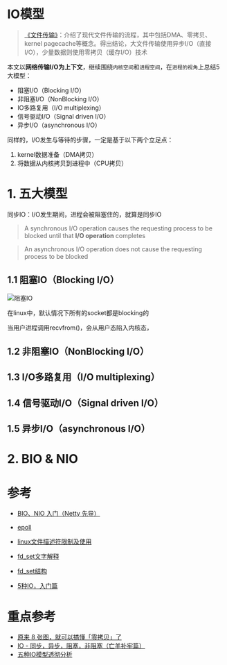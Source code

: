 # IO模型

<!-- 
5大IO模型：
- 同步阻塞IO
- 同步非阻塞IO（同步非阻塞I/O，第二个过程会阻塞）
- IO多路复用（基于选择器的同步非阻塞I/O，同样第二个过程会阻塞）
- 信号驱动IO（基于信号驱动，第二个过程同样会阻塞，属于同步IO）
- 异步IO（异步非阻塞I/O，两个过程都不阻塞）

- 同步IO：IO调用期间会被BLOCK住的，都算同步IO。所以阻塞IO一定是同步IO
    - 同步阻塞IO：在调用IO会一直block住
    - 同步非阻塞IO：在kernel准备数据的阶段中，可以返回，但是在kernel将数据复制到用户进程时会阻塞
- 异步IO：一定也是非阻塞IO

NIO使用的也是I/O 多路复用的思想，并基于reactor模型将调度线程抽象为选择器，所以NIO/IO复用模型为：同步非阻塞IO
epoll rbr和rdlist -->

> [《文件传输》](https://asea-cch.life/achrives/文件传输)：介绍了现代文件传输的流程，其中包括DMA、零拷贝、kernel pagecache等概念。得出结论，大文件传输使用异步I/O（直接I/O），少量数据则使用零拷贝（缓存I/O）技术

本文以**网络传输I/O为上下文**，继续围绕`内核空间`和`进程空间`，在`进程的视角`上总结5大模型：
- 阻塞I/O（Blocking I/O）
- 非阻塞I/O（NonBlocking I/O）
- IO多路复用（I/O multiplexing）
- 信号驱动I/O（Signal driven I/O）
- 异步I/O（asynchronous I/O）

同样的，I/O发生与等待的步骤，一定是基于以下两个立足点：
1. kernel数据准备（DMA拷贝）
2. 将数据从内核拷贝到进程中（CPU拷贝）

# **1. 五大模型**

同步IO：I/O发生期间，进程会被阻塞住的，就算是同步IO

> A synchronous I/O operation causes the requesting process to be blocked until that **I/O operation** completes

> An asynchronous I/O operation does not cause the requesting process to be blocked

## **1.1 阻塞IO（Blocking I/O）**

![阻塞IO](https://asea-cch.life/upload/2021/08/%E9%98%BB%E5%A1%9EIO-3e0f2ba38005420785772ad37b2c7a7d.gif)

在linux中，默认情况下所有的socket都是blocking的

当用户进程调用recvfrom()，会从用户态陷入内核态，

## **1.2 非阻塞IO（NonBlocking I/O）**

## **1.3 I/O多路复用（I/O multiplexing）**

## **1.4 信号驱动I/O（Signal driven I/O）**

## **1.5 异步I/O（asynchronous I/O）**

# **2. BIO & NIO**


# 参考
- [BIO、NIO 入门（Netty 先导）](https://blog.csdn.net/w903328615/article/details/113914902?spm=1001.2014.3001.5501)
- [epoll](https://blog.csdn.net/qq_31967569/article/details/89678482)

- [linux文件描述符限制及使用](https://blog.csdn.net/guotianqing/article/details/82313996)
- [fd_set文字解释](https://www.cnblogs.com/wuyepeng/p/9745573.html)
- [fd_set结构](https://www.freesion.com/article/42831060952/)
- [5种IO，入门篇](https://zhuanlan.zhihu.com/p/115912936)

# 重点参考
- [原来 8 张图，就可以搞懂「零拷贝」了](https://zhuanlan.zhihu.com/p/258513662)
- [IO - 同步，异步，阻塞，非阻塞（亡羊补牢篇）](https://blog.csdn.net/historyasamirror/article/details/5778378)
- [五种IO模型透彻分析](https://www.cnblogs.com/f-ck-need-u/p/7624733.html)